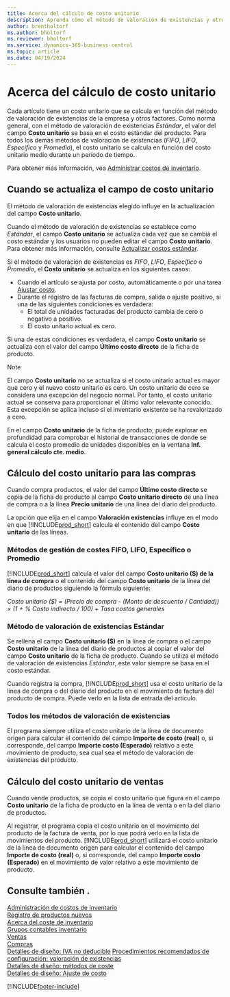 ```yaml
---
title: Acerca del cálculo de costo unitario
description: Aprenda cómo el método de valoración de existencias y otros factores influyen en el campo Costo unitario de la ficha de producto.
author: brentholtorf
ms.author: bholtorf
ms.reviewer: bholtorf
ms.service: dynamics-365-business-central
ms.topic: article
ms.date: 04/19/2024
---
```

# <a name="about-unit-cost-calculation"></a>Acerca del cálculo de costo unitario

Cada artículo tiene un costo unitario que se calcula en función del método de valoración de existencias de la empresa y otros factores. Como norma general, con el método de valoración de existencias *Estándar*, el valor del campo **Costo unitario** se basa en el costo estándar del producto. Para todos los demás métodos de valoración de existencias (*FIFO*, *LIFO*, *Específico* y *Promedio*), el costo unitario se calcula en función del costo unitario medio durante un período de tiempo.  

Para obtener más información, vea [Administrar costos de inventario](finance-manage-inventory-costs.md).  

## <a name="when-is-the-unit-cost-field-updated"></a>Cuando se actualiza el campo de costo unitario

El método de valoración de existencias elegido influye en la actualización del campo **Costo unitario**.

Cuando el método de valoración de existencias se establece como *Estándar*, el campo **Costo unitario** se actualiza cada vez que se cambia el costo estándar y los usuarios no pueden editar el campo **Costo unitario**. Para obtener más información, consulte [Actualizar costos estándar](finance-how-to-update-standard-costs.md).

Si el método de valoración de existencias es *FIFO*, *LIFO*, *Específico* o *Promedio*, el **Costo unitario** se actualiza en los siguientes casos:

* Cuando el artículo se ajusta por costo, automáticamente o por una tarea [Ajustar costo](inventory-how-adjust-item-costs.md#to-adjust-item-costs-manually).
* Durante el registro de las facturas de compra, salida o ajuste positivo, si una de las siguientes condiciones es verdadera:
  * El total de unidades facturadas del producto cambia de cero o negativo a positivo.
  * El costo unitario actual es cero.

Si una de estas condiciones es verdadera, el campo **Costo unitario** se actualiza con el valor del campo **Último costo directo** de la ficha de producto.

> [!NOTE]
> El campo **Costo unitario** no se actualiza si el costo unitario actual es mayor que cero y el nuevo costo unitario es cero. Un costo unitario de cero se considera una excepción del negocio normal. Por tanto, el costo unitario actual se conserva para proporcionar el último valor relevante conocido. Esta excepción se aplica incluso si el inventario existente se ha revalorizado a cero.

En el campo **Costo unitario** de la ficha de producto, puede explorar en profundidad para comprobar el historial de transacciones de donde se calcula el costo promedio de unidades disponibles en la ventana **Inf. general cálculo cte. medio**.

## <a name="unit-cost-calculation-for-purchases"></a>Cálculo del costo unitario para las compras

Cuando compra productos, el valor del campo **Último costo directo** se copia de la ficha de producto al campo **Costo unitario directo** de una línea de compra o a la línea **Precio unitario** de una línea del diario del producto.

La opción que elija en el campo **Valoración existencias** influye en el modo en que [!INCLUDE[prod_short](includes/prod_short.md)] calcula el contenido del campo **Costo unitario** de las líneas.

### <a name="costing-method-fifo-lifo-specific-or-average"></a>Métodos de gestión de costes FIFO, LIFO, Específico o Promedio

[!INCLUDE[prod_short](includes/prod_short.md)] calcula el valor del campo **Costo unitario ($) de la línea de compra** o el contenido del campo **Costo unitario** de la línea del diario de productos siguiendo la fórmula siguiente:

*Costo unitario ($) = (Precio de compra - (Monto de descuento / Cantidad)) × (1 + % Costo indirecto / 100) + Tasa costos generales*

### <a name="costing-method-standard"></a>Método de valoración de existencias Estándar

Se rellena el campo **Costo unitario ($)** en la línea de compra o el campo **Costo unitario** de la línea del diario de productos al copiar el valor del campo **Costo unitario** de la ficha de producto. Cuando se utiliza el método de valoración de existencias *Estándar*, este valor siempre se basa en el costo estándar.

Cuando registra la compra, [!INCLUDE[prod_short](includes/prod_short.md)] usa el costo unitario de la línea de compra o del diario del producto en el movimiento de factura del producto de compra. Puede verlo en la lista de entrada del artículo.

### <a name="all-costing-methods"></a>Todos los métodos de valoración de existencias

El programa siempre utiliza el costo unitario de la línea de documento origen para calcular el contenido del campo **Importe de costo (real)** o, si corresponde, del campo **Importe costo (Esperado)** relativo a este movimiento de producto, sea cual sea el método de valoración de existencias del producto.

## <a name="unit-cost-calculation-for-sales"></a>Cálculo del costo unitario de ventas

Cuando vende productos, se copia el costo unitario que figura en el campo **Costo unitario** de la ficha de producto en la línea de venta o en la del diario de productos.

Al registrar, el programa copia el costo unitario en el movimiento del producto de la factura de venta, por lo que podrá verlo en la lista de movimientos del producto. [!INCLUDE[prod_short](includes/prod_short.md)] utilizará el costo unitario de la línea de documento origen para calcular el contenido del campo **Importe de costo (real)** o, si corresponde, del campo **Importe costo (Esperado)** en el movimiento de valor relativo a este movimiento de producto.

## <a name="see-also"></a>Consulte también .

[Administración de costos de inventario](finance-manage-inventory-costs.md)  
[Registro de productos nuevos](inventory-how-register-new-items.md)  
[Acerca del coste de inventario](finance-learn-about-costing.md)  
[Grupos contables inventario](inventory-manage-inventory.md)  
[Ventas](sales-manage-sales.md)  
[Compras](purchasing-manage-purchasing.md)  
[Detalles de diseño: IVA no deducible](design-details-nondeductible-vat.md)
[Procedimientos recomendados de configuración: valoración de existencias](setup-best-practices-costing-method.md)  
[Detalles de diseño: métodos de coste](design-details-costing-methods.md)  
[Detalles de diseño: Ajuste de costo](design-details-cost-adjustment.md)  

[!INCLUDE[footer-include](includes/footer-banner.md)]
